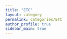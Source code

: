 ```yaml
---
title: "ETC"
layout: category
permalink: categories/ETC
author_profile: true
sidebar_main: true
---
```

